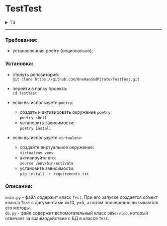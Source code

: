 # TestTest

<details>
  <summary>ТЗ</summary>
    Реализуйте класс “Test”. При создании экземпляра, класс должен принимать 2 именованных аргумента x, y. Должны быть соблюдены следующие проверки и методы:<br><br>
    3.1. Аргументы при создании экземпляра класса должны быть числами, реализовать проверку.<br>
    3.2. Метод который будет получать x викторин с https://jservice.io/ и записывать в бд с проверкой на уникальность. Записи должны быть разложены по категориям.<br>
    3.4. Метод получения кол-ва записей в категории. Принимает название категории в качестве аргумента. Аргумент должен быть строкой.<br>
    3.3. Метод который будет возвращать y записей с бд и сохранять в json c названием текущей даты запроса данных.<br>
</details>

<hr>

### Требования:

+ установленная poetry (опционально);

### Установка:

+ стянуть репозиторий:<br>`git clone https://github.com/OneHandedPirate/TestTest.git`
+ перейти в папку проекта:<br>`cd TestTest`
+ если вы используете `poetry`:
  
  - создать и активировать окружение `poetry`:<br>`poetry shell`
  - установить зависимости:<br>`poetry install`
+ если вы используете `virtualenv`:

  - создайте виртуальное окружение:<br>`virtualenv venv`
  - активируйте его:<br>`source venv/bin/activate`
  - установите зависимости:<br>`pip install -r requirements.txt`

### Описание:
 
`main.py` - файл содержит класс `Test`. При его запуске создается объект класса `Test` с аргументами x=10, y=5, а потом поочередно вызываются его методы.<br>
`db.py` - файл содержит вспомогательный класс `DBService`, который отвечает за взаимодействие с БД в классе `Test`.